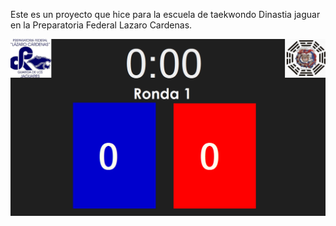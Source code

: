 Este es un proyecto que hice para la escuela de taekwondo Dinastia jaguar en la Preparatoria Federal Lazaro Cardenas.

![](image.png)
